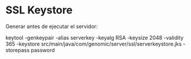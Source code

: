 # SSL Keystore
Generar antes de ejecutar el servidor:

keytool -genkeypair -alias serverkey -keyalg RSA -keysize 2048 -validity 365 -keystore src/main/java/com/genomic/server/ssl/serverkeystore.jks -storepass password